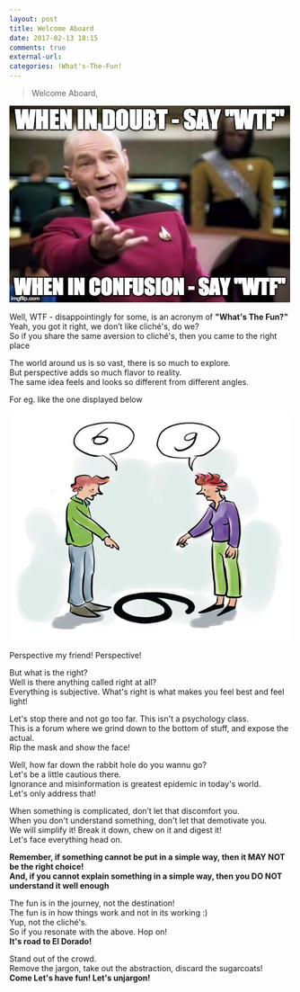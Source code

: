 ```yaml
---
layout: post
title: Welcome Aboard
date: 2017-02-13 18:15
comments: true
external-url:
categories: !What's-The-Fun!
---
```


> Welcome Aboard,

<img class="img-responsive" src="/assets/WhenInDoubt.jpg">

Well, WTF - disappointingly for some, is an acronym of <b>"What's The Fun?"</b><br>
Yeah, you got it right, we don’t like cliché's, do we?<br>
So if you share the same aversion to cliché's, then you came to the right place<br>

The world around us is so vast, there is so much to explore.<br>
But perspective adds so much flavor to reality.<br>
The same idea feels and looks so different from different angles.<br>

For eg. like the one displayed below

![Perspective](/assets/6-9-perspective.jpg)

Perspective my friend! Perspective!

But what is the right?<br>
Well is there anything called right at all?<br>
Everything is subjective. What's right is what makes you feel best and feel light!

Let's stop there and not go too far. This isn't a psychology class.<br>
This is a forum where we grind down to the bottom of stuff, and expose the actual.<br>
Rip the mask and show the face!<br>

Well, how far down the rabbit hole do you wannu go?<br>
Let's be a little cautious there.<br>
Ignorance and misinformation is greatest epidemic in today's world.<br>
Let's only address that!<br>

When something is complicated, don’t let that discomfort you.<br>
When you don't understand something, don't let that demotivate you.<br>
We will simplify it! Break it down, chew on it and digest it!<br>
Let's face everything head on.<br>

<b>Remember, if something cannot be put in a simple way, then it MAY NOT be the right choice!<br>
And, if you cannot explain something in a simple way, then you DO NOT understand it well enough<br></b>

The fun is in the journey, not the destination!<br>
The fun is in how things work and not in its working :)<br>
Yup, not the cliché's.<br>
So if you resonate with the above. Hop on!<br>
<b>It's road to El Dorado!</b><br>

Stand out of the crowd.<br>
Remove the jargon, take out the abstraction, discard the sugarcoats!<br>
<b>Come Let's have fun! Let's unjargon!</b>

